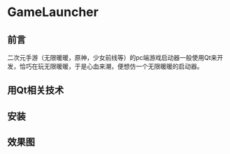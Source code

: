 # GameLauncher

## 前言

二次元手游（无限暖暖，原神，少女前线等）的pc端游戏启动器一般使用Qt来开发，恰巧在玩无限暖暖，于是心血来潮，便想仿一个无限暖暖的启动器。

## 用Qt相关技术

## 安装

## 效果图
